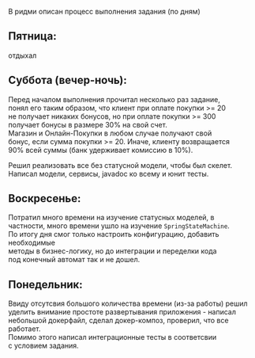 В ридми описан процесс выполнения задания (по дням)

## Пятница:
отдыхал

## Суббота (вечер-ночь):
Перед началом выполнения прочитал несколько раз задание, \
понял его таким образом, что клиент при оплате покупки >= 20 \
не получает никаких бонусов, но при оплате покупки >= 300 \
получает бонусы в размере 30% на свой счет. \
Магазин и Онлайн-Покупки в любом случае получают свой \
бонус, если сумма покупки >= 20. Иначе, клиенту возвращается \
90% всей суммы (банк удерживает комиссию в 10%).  

Решил реализовать все без статусной модели, чтобы был скелет. \
Написал модели, сервисы, javadoc ко всему и юнит тесты.

## Воскресенье:
Потратил много времени на изучение статусных моделей, в \
частности, много времени ушло на изучение `SpringStateMachine`. \
По итогу дня смог только настроить конфигурацию, добавить необходимые \
методы в бизнес-логику, но до интеграции и переделки кода \
под конечный автомат так и не дошел.

## Понедельник:
Ввиду отсутсвия большого количества времени (из-за работы) решил \
уделить внимание простоте развертывания приложения - написал \
небольшой докерфайл, сделал докер-композ, проверил, что все работает. \
Помимо этого написал интеграционные тесты в соответсвии \
с условием задания.